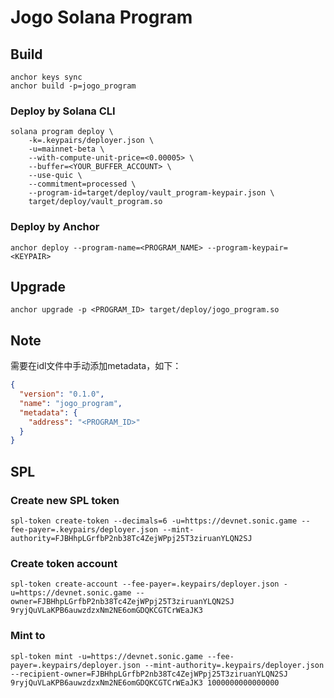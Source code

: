 # Jogo Solana Program

## Build
```shell
anchor keys sync
anchor build -p=jogo_program
```

### Deploy by Solana CLI
```shell
solana program deploy \
    -k=.keypairs/deployer.json \
    -u=mainnet-beta \
    --with-compute-unit-price=<0.00005> \
    --buffer=<YOUR_BUFFER_ACCOUNT> \
    --use-quic \
    --commitment=processed \
    --program-id=target/deploy/vault_program-keypair.json \
    target/deploy/vault_program.so
```

### Deploy by Anchor
```shell
anchor deploy --program-name=<PROGRAM_NAME> --program-keypair=<KEYPAIR>
```

## Upgrade
```shell
anchor upgrade -p <PROGRAM_ID> target/deploy/jogo_program.so
```

## Note
需要在idl文件中手动添加metadata，如下：
```json
{
  "version": "0.1.0",
  "name": "jogo_program",
  "metadata": {
    "address": "<PROGRAM_ID>"
  }
}
```

## SPL

### Create new SPL token
```shell
spl-token create-token --decimals=6 -u=https://devnet.sonic.game --fee-payer=.keypairs/deployer.json --mint-authority=FJBHhpLGrfbP2nb38Tc4ZejWPpj25T3ziruanYLQN2SJ
```

### Create token account
```shell
spl-token create-account --fee-payer=.keypairs/deployer.json -u=https://devnet.sonic.game --owner=FJBHhpLGrfbP2nb38Tc4ZejWPpj25T3ziruanYLQN2SJ 9ryjQuVLaKPB6auwzdzxNm2NE6omGDQKCGTCrWEaJK3
```

### Mint to
```shell
spl-token mint -u=https://devnet.sonic.game --fee-payer=.keypairs/deployer.json --mint-authority=.keypairs/deployer.json --recipient-owner=FJBHhpLGrfbP2nb38Tc4ZejWPpj25T3ziruanYLQN2SJ 9ryjQuVLaKPB6auwzdzxNm2NE6omGDQKCGTCrWEaJK3 1000000000000000
```